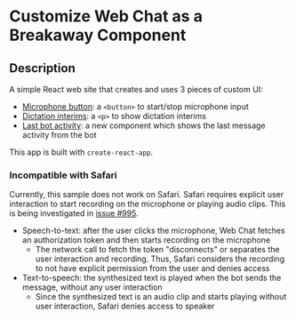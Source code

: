 # Customize Web Chat as a Breakaway Component

## Description

A simple React web site that creates and uses 3 pieces of custom UI:

-  [Microphone button](src/CustomMicrophoneButton.js): a `<button>` to start/stop microphone input
-  [Dictation interims](src/CustomDictationInterims.js): a `<p>` to show dictation interims
-  [Last bot activity](src/LastBotActivity.js): a new component which shows the last message activity from the bot

This app is built with `create-react-app`.

### Incompatible with Safari

Currently, this sample does not work on Safari. Safari requires explicit user interaction to start recording on the microphone or playing audio clips. This is being investigated in [issue #995](https://github.com/microsoft/BotFramework-WebChat/issues/995).

-  Speech-to-text: after the user clicks the microphone, Web Chat fetches an authorization token and then starts recording on the microphone
   -  The network call to fetch the token "disconnects" or separates the user interaction and recording. Thus, Safari considers the recording to not have explicit permission from the user and denies access
-  Text-to-speech: the synthesized text is played when the bot sends the message, without any user interaction
   -  Since the synthesized text is an audio clip and starts playing without user interaction, Safari denies access to speaker

